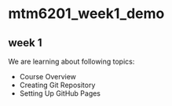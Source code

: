 # mtm6201_week1_demo
## week 1
We are learning about following topics:
- Course Overview
- Creating Git Repository
- Setting Up GitHub Pages
